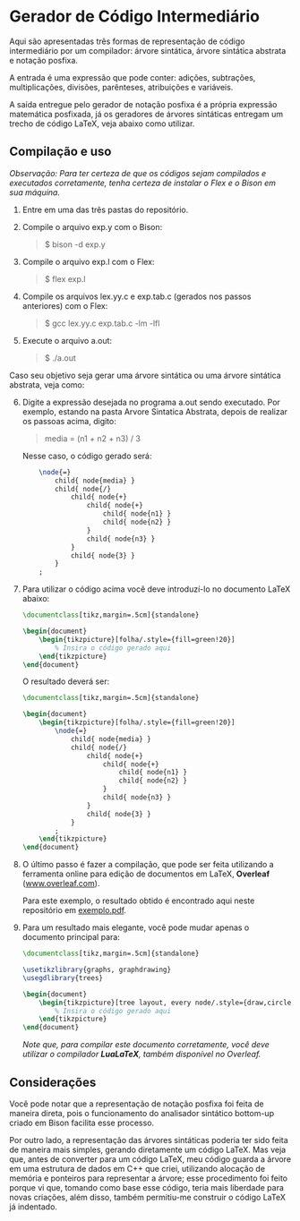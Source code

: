# Gerador de Código Intermediário

Aqui são apresentadas três formas de representação de código intermediário por um compilador: árvore sintática, árvore sintática abstrata e notação posfixa.

A entrada é uma expressão que pode conter: adições, subtrações, multiplicações, divisões, parênteses, atribuições e variáveis.

A saída entregue pelo gerador de notação posfixa é a própria expressão matemática posfixada, já os geradores de árvores sintáticas entregam um trecho de código LaTeX, veja abaixo como utilizar.


## Compilação e uso

*Observação: Para ter certeza de que os códigos sejam compilados e executados corretamente, tenha certeza de instalar o Flex e o Bison em sua máquina.*

1. Entre em uma das três pastas do repositório.

2. Compile o arquivo exp.y com o Bison:
    > $ bison -d exp.y

3. Compile o arquivo exp.l com o Flex:
    > $ flex exp.l

4. Compile os arquivos lex.yy.c e exp.tab.c (gerados nos passos anteriores) com o Flex:
    > $ gcc lex.yy.c exp.tab.c -lm -lfl

5. Execute o arquivo a.out:
    > $ ./a.out

Caso seu objetivo seja gerar uma árvore sintática ou uma árvore sintática abstrata, veja como:

6. Digite a expressão desejada no programa a.out sendo executado. Por exemplo, estando na pasta Arvore Sintatica Abstrata, depois de
realizar os passoas acima, digito:
    > media = (n1 + n2 + n3) / 3

    Nesse caso, o código gerado será:
    ```latex
        \node{=}
            child{ node{media} }
            child{ node{/}
                child{ node{+}
                    child{ node{+}
                        child{ node{n1} }
                        child{ node{n2} }
                    }
                    child{ node{n3} }
                }
                child{ node{3} }
            }
        ;
    ```
    
7. Para utilizar o código acima você deve introduzí-lo no documento LaTeX abaixo:
    ```latex
    \documentclass[tikz,margin=.5cm]{standalone}

    \begin{document}
        \begin{tikzpicture}[folha/.style={fill=green!20}]
            % Insira o código gerado aqui
        \end{tikzpicture}
    \end{document}
    ```
    
    O resultado deverá ser:
    ```latex
    \documentclass[tikz,margin=.5cm]{standalone}

    \begin{document}
        \begin{tikzpicture}[folha/.style={fill=green!20}]
            \node{=}
                child{ node{media} }
                child{ node{/}
                    child{ node{+}
                        child{ node{+}
                            child{ node{n1} }
                            child{ node{n2} }
                        }
                        child{ node{n3} }
                    }
                    child{ node{3} }
                }
            ;
        \end{tikzpicture}
    \end{document}
    ```

8. O último passo é fazer a compilação, que pode ser feita utilizando a ferramenta online para edição de documentos em LaTeX, **Overleaf** (www.overleaf.com).

   Para este exemplo, o resultado obtido é encontrado aqui neste repositório em [exemplo.pdf](https://github.com/wellingtonlcm/Codigo-Intermediario/blob/main/exemplo.pdf).

9. Para um resultado mais elegante, você pode mudar apenas o documento principal para:
    ```latex
    \documentclass[tikz,margin=.5cm]{standalone}

    \usetikzlibrary{graphs, graphdrawing}
    \usegdlibrary{trees}

    \begin{document}
        \begin{tikzpicture}[tree layout, every node/.style={draw,circle, minimum size=8mm}, level distance=1.5cm, sibling distance=1.5cm, folha/.style={fill=green!20}]
            % Insira o código gerado aqui
        \end{tikzpicture}
    \end{document}
    ```
    
    *Note que, para compilar este documento corretamente, você deve utilizar o compilador **LuaLaTeX**, também disponível no Overleaf.*


## Considerações

Você pode notar que a representação de notação posfixa foi feita de maneira direta, pois o funcionamento do analisador sintático bottom-up
criado em Bison facilita esse processo.

Por outro lado, a representação das árvores sintáticas poderia ter sido feita de maneira mais simples, gerando diretamente um código LaTeX. Mas veja que,
antes de converter para um código LaTeX, meu código guarda a árvore em uma estrutura de dados em C++ que criei, utilizando alocação de memória e ponteiros
para representar a árvore; esse procedimento foi feito porque vi que, tomando como base esse código, teria mais liberdade para novas criações, além disso,
também permitiu-me construir o código LaTeX já indentado.
